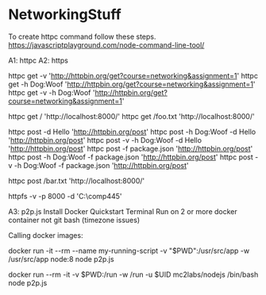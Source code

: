 # NetworkingStuff

To create httpc command follow these steps. https://javascriptplayground.com/node-command-line-tool/ 

A1: httpc A2: https

httpc get -v 'http://httpbin.org/get?course=networking&assignment=1'
httpc get -h Dog:Woof 'http://httpbin.org/get?course=networking&assignment=1'
httpc get -v -h Dog:Woof 'http://httpbin.org/get?course=networking&assignment=1'

httpc get / 'http://localhost:8000/'
httpc get /foo.txt 'http://localhost:8000/'

httpc post -d Hello 'http://httpbin.org/post'
httpc post -h Dog:Woof -d Hello 'http://httpbin.org/post'
httpc post -v -h Dog:Woof -d Hello 'http://httpbin.org/post'
httpc post -f package.json 'http://httpbin.org/post'
httpc post -h Dog:Woof -f package.json 'http://httpbin.org/post'
httpc post -v -h Dog:Woof -f package.json 'http://httpbin.org/post'

httpc post /bar.txt 'http://localhost:8000/'

httpfs -v -p 8000 -d 'C:\comp445' 

A3: p2p.js
Install Docker Quickstart Terminal 
Run on 2 or more docker container not git bash (timezone issues)

Calling docker images:

docker run -it --rm --name my-running-script -v "$PWD":/usr/src/app -w /usr/src/app node:8 node p2p.js

docker run --rm -it -v $PWD:/run -w /run -u $UID mc2labs/nodejs /bin/bash 
node p2p.js



